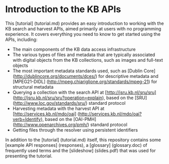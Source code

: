 # Introduction to the KB APIs

This [tutorial] (tutorial.md) provides an easy introduction to working with the KB search and harvest APIs, aimed primarily at users with no programming experience. It covers everything you need to know to get started using the APIs, including:

- The main components of the KB data access infrastructure 
- The various types of files and metadata that are typically associated with digital objects from the KB collections, such as images and full-text objects
- The most important metadata standards used, such as [Dublin Core] (http://dublincore.org/documents/dces/) for descriptive metadata and [MPEG21-DIDL] (http://mpeg.chiariglione.org/standards/mpeg-21) for structural metadata
- Querying a collection with the search API at [http://jsru.kb.nl/sru/sru] (http://jsru.kb.nl/sru/sru?operation=explain), based on the [SRU] (<http://www.loc.gov/standards/sru/>) standard protocol
- Harvesting metadata with the harvest API at [http://services.kb.nl/mdo/oai] (http://services.kb.nl/mdo/oai?verb=Identify), based on the [OAI-PMH] (http://www.openarchives.org/pmh/) standard protocol
- Getting files through the resolver using persistent identifiers

In addition to the [tutorial] (tutorial.md) itself, this repository contains some [example API responses] (responses), a [glossary] (glossary.doc) of frequently used terms and the [slideshow] (slides.pdf) that was used for presenting the tutorial. 